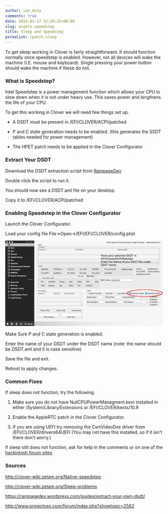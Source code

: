 ```yaml
---
author: ian_mcxa
comments: true
date: 2014-01-17 22:29:25+00:00
slug: enable-speedstep
title: Sleep and Speedstep
permalink: /patch-sleep
---
```


To get sleep working in Clover is fairly straightforward. It should function normally once speedstep is enabled. However, not all devices will wake the machine (I.E. mouse and keyboard). Single pressing your power button should wake the machine if these do not.


### What is Speedstep?


Intel Speedstep is a power management function which allows your CPU to slow down when it is not under heavy use. This saves power and lengthens the life of your CPU.

To get this working in Clover we will need few things set up.



	
  * A DSDT must be present in /EFI/CLOVER/ACPI/patched

	
  * P and C state generation needs to be enabled. (this generates the SSDT tables needed for power management)

	
  * The HPET patch needs to be applied in the Clover Configurator




### Extract Your DSDT


Download the DSDT extraction script from [RampageDev](https://dl.dropboxusercontent.com/u/88732606/Guides/DSDTExtract%20.command.zip)

Double click the script to run it.

You should now see a DSDT.aml file on your desktop.

Copy it to /EFI/CLOVER/ACPI/patched


### Enabling Speedstep in the Clover Configurator


Launch the Clover Configurator.

Load your config file File->Open->/EFI/EFI/CLOVER/config.plist

![fix speedstep](/images/guide-images/acpi-sleep.png)

Make Sure P and C state generation is enabled.

Enter the name of your DSDT under the DSDT name (note: the name should be DSDT.aml and it is case sensitive)

Save the file and exit.

Reboot to apply changes.


### Common Fixes


If sleep does not function, try the following.



	
  1. Make sure you do not have NullCPUPowerManagment.kext installed in either /System/Library/Extensions or /EFI/CLOVER/kexts/10.9

	
  2. Enable the AppleRTC patch in the Clover Configurator.

	
  3. If you are using UEFI try removing the CsmVideoDxe driver from /EFI/CLOVER/drivers64UEFI (You may not have this installed, so if it isn't there don't worry.)


If sleep still does not function, ask for help in the comments or on one of the [hackintosh forum sites](http://www.skylineosx.com/additional-resources/).


### Sources


http://clover-wiki.zetam.org/Native-speedstep

http://clover-wiki.zetam.org/Sleep-problems

https://rampagedev.wordpress.com/guides/extract-your-own-dsdt/

http://www.projectosx.com/forum/index.php?showtopic=2562
